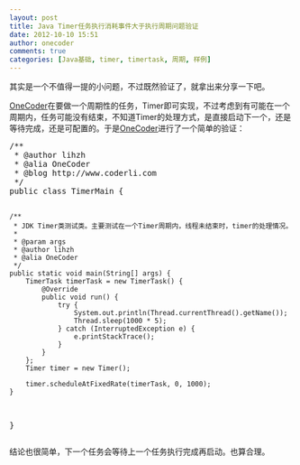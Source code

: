 ```yaml
---
layout: post
title: Java Timer任务执行消耗事件大于执行周期问题验证
date: 2012-10-10 15:51
author: onecoder
comments: true
categories: [Java基础, timer, timertask, 周期, 样例]
---
```

<p>
	其实是一个不值得一提的小问题，不过既然验证了，就拿出来分享一下吧。</p>
<div>
	<a href="http://www.coderli.com">OneCoder</a>在要做一个周期性的任务，Timer即可实现，不过考虑到有可能在一个周期内，任务可能没有结束，不知道Timer的处理方式，是直接启动下一个，还是等待完成，还是可配置的。于是<a href="http://www.coderli.com">OneCoder</a>进行了一个简单的验证：</div>
<div>
	<pre class="brush:java;first-line:1;pad-line-numbers:true;highlight:null;collapse:false;">
/**
 * @author lihzh
 * @alia OneCoder
 * @blog http://www.coderli.com
 */
public class TimerMain {

	/**
	 * JDK Timer类测试类。主要测试在一个Timer周期内，线程未结束时，timer的处理情况。
	 * 
	 * @param args
	 * @author lihzh
	 * @alia OneCoder
	 */
	public static void main(String[] args) {
		TimerTask timerTask = new TimerTask() {
			@Override
			public void run() {
				try {
					System.out.println(Thread.currentThread().getName());
					Thread.sleep(1000 * 5);
				} catch (InterruptedException e) {
					e.printStackTrace();
				}
			}
		};
		Timer timer = new Timer();
		
		timer.scheduleAtFixedRate(timerTask, 0, 1000);
	}
}
</pre>
</div>
<p>
	结论也很简单，下一个任务会等待上一个任务执行完成再启动。也算合理。</p>

